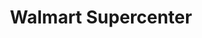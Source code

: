 ---
title: "Walmart Supercenter"
url: /baton-rouge/walmart-supercenter-cortana-place/
shop: supermarket
---